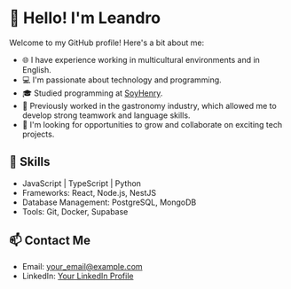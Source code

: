 # 👋 Hello! I'm Leandro
Welcome to my GitHub profile! Here's a bit about me:

- 🌐 I have experience working in multicultural environments and in English.
- 💻 I'm passionate about technology and programming.
- 🎓 Studied programming at [SoyHenry](https://www.soyhenry.com/).
- 🍴 Previously worked in the gastronomy industry, which allowed me to develop strong teamwork and language skills.
- 🚀 I'm looking for opportunities to grow and collaborate on exciting tech projects.

## 🌟 Skills
- JavaScript | TypeScript | Python
- Frameworks: React, Node.js, NestJS
- Database Management: PostgreSQL, MongoDB
- Tools: Git, Docker, Supabase

## 📫 Contact Me
- Email: your_email@example.com
- LinkedIn: [Your LinkedIn Profile](https://linkedin.com/in/yourprofile)

